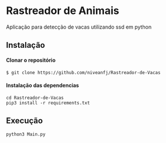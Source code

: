 # Rastreador de Animais
Aplicação para detecção de vacas utilizando ssd em python
## Instalação
#### Clonar o repositório
    $ git clone https://github.com/niveanfj/Rastreador-de-Vacas
#### Instalação das dependencias
    cd Rastreador-de-Vacas
    pip3 install -r requirements.txt
## Execução
    python3 Main.py
